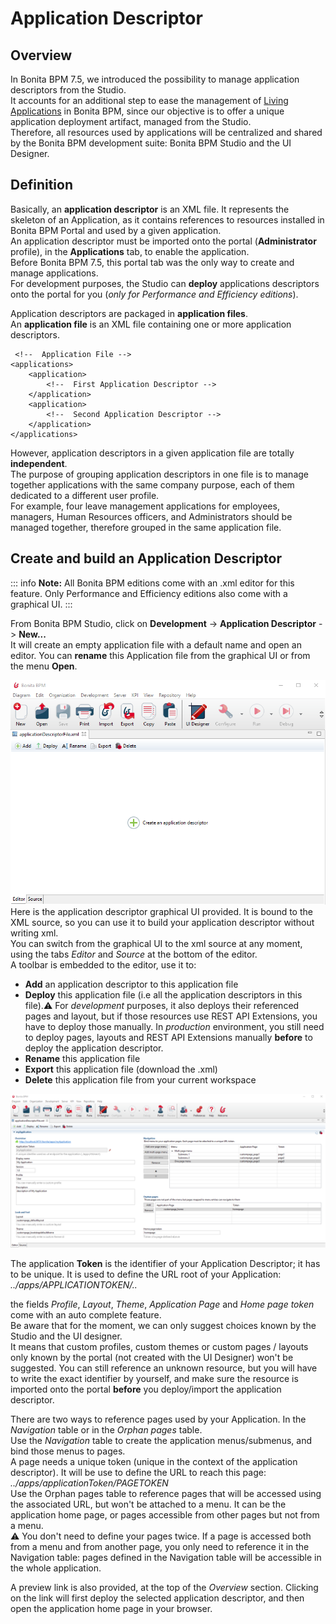 # Application Descriptor



## Overview

In Bonita BPM 7.5, we introduced the possibility to manage application descriptors from the Studio.  
It accounts for an additional step to ease the management of [Living Applications](applications.md) in Bonita BPM, since our objective is to offer a unique application deployment artifact, managed from the Studio.  
Therefore, all resources used by applications will be centralized and shared by the Bonita BPM development suite: Bonita BPM Studio and the UI Designer.  

## Definition 

Basically, an **application descriptor** is an XML file. It represents the skeleton of an Application, as it contains references to resources installed in Bonita BPM Portal and used by a given application.  
An application descriptor must be imported onto the portal (**Administrator** profile), in the **Applications** tab, to enable the application.  
Before Bonita BPM 7.5, this portal tab was the only way to create and manage applications.  
For development purposes, the Studio can **deploy** applications descriptors onto the portal for you (_only for Performance and Efficiency editions_).

Application descriptors are packaged in **application files**.  
An **application file** is an XML file containing one or more application descriptors.  

	 <!--  Application File -->
    <applications>
		<application>
			<!--  First Application Descriptor -->
		</application>
		<application>
			<!--  Second Application Descriptor -->
		</application>
	</applications>
	
However, application descriptors in a given application file are totally **independent**.  
The purpose of grouping application descriptors in one file is to manage together applications with the same company purpose, each of them dedicated to a different user profile.  
For example, four leave management applications for employees, managers, Human Resources officers, and Administrators should be managed together, therefore grouped in the same application file.  

## Create and build an Application Descriptor

::: info
**Note:** All Bonita BPM editions come with an .xml editor for this feature. Only Performance and Efficiency editions also come with a graphical UI.
:::

From Bonita BPM Studio, click on **Development** -> **Application Descriptor** -> **New...**  
It will create an empty application file with a default name and open an editor. You can **rename** this Application file from the graphical UI or from the menu **Open**.  

![Empty Application File](images/applicationDescriptors/emptyApplicationFile.png)  
Here is the application descriptor graphical UI provided. It is bound to the XML source, so you can use it to build your application descriptor without writing xml.  
You can switch from the graphical UI to the xml source at any moment, using the tabs _Editor_ and _Source_ at the bottom of the editor.  
A toolbar is embedded to the editor, use it to:  

 - **Add** an application descriptor to this application file
 - **Deploy** this application file (i.e all the application descriptors in this file).⚠  For _development_ purposes, it also deploys their referenced pages and layout, but if those resources use REST API Extensions, you have to deploy those manually. In _production_ environment, you still need to deploy pages, layouts and REST API Extensions manually **before** to deploy the application descriptor.   
 - **Rename** this application file
 - **Export** this application file (download the .xml)
 - **Delete** this application file from your current workspace

![Application Descriptor Editor](images/applicationDescriptors/applicationDescriptorEditor.png)

The application **Token** is the identifier of your Application Descriptor; it has to be unique. It is used to define the URL root of your Application:  _../apps/APPLICATIONTOKEN/.._  

the fields _Profile_, _Layout_, _Theme_, _Application Page_ and _Home page token_ come with an auto complete feature.  
Be aware that for the moment, we can only suggest choices known by the Studio and the UI designer.  
It means that custom profiles, custom themes or custom pages / layouts only known by the portal (not created with the UI Designer) won't be suggested. You can still reference an unknown resource, but you will have to write the exact identifier by yourself, and make sure the resource is imported onto the portal **before** you deploy/import the application descriptor.  

There are two ways to reference pages used by your Application. In the _Navigation_ table or in the _Orphan pages_ table.  
Use the _Navigation_ table to create the application menus/submenus, and bind those menus to pages.  
A page needs a unique token (unique in the context of the application descriptor). It will be use to define the URL to reach this page: _../apps/applicationToken/PAGETOKEN_  
Use the Orphan pages table to reference pages that will be accessed using the associated URL, but won't be attached to a menu. It can be the application home page, or pages accessible from other pages but not from a menu.  
⚠ You don't need to define your pages twice. If a page is accessed both from a menu and from another page, you only need to reference it in the Navigation table: pages defined in the Navigation table will be accessible in the whole application.  

A preview link is also provided, at the top of the _Overview_ section. Clicking on the link will first deploy the selected application descriptor, and then open the application home page in your browser.
